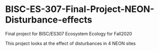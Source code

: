 # BISC-ES-307-Final-Project-NEON-Disturbance-effects
Final project for BISC/ES307 Ecosystem Ecology for Fall2020

This project looks at the effect of disturbances in 4 NEON sites